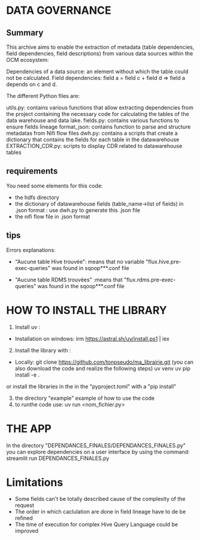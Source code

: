 # DATA GOVERNANCE

## Summary

This archive aims to enable the extraction of metadata (table dependencies, field dependencies, field descriptions) from various data sources within the OCM ecosystem:

Dependencies of a data source: an element without which the table could not be calculated.
Field dependencies: field a = field c + field d => field a depends on c and d.

The different Python files are:

utils.py: contains various functions that allow extracting dependencies from the project containing the necessary code for calculating the tables of the data warehouse and data lake.
fields.py: contains various functions to ensure fields lineage
format_json: contains function to parse and structure metadatas from Nifi flow files
dwh.py: contains a scripts that create a dictionary that contains the fields for each table in the datawarehouse
EXTRACTION_CDR.py: scripts to display CDR related to datawarehouse tables

## requirements

You need some elements for this code:
- the hdfs directory
- the dictionary of datawarehouse fields (table_name->list of fields) in .json format : use dwh.py to generate this .json file
- the nifi flow file in .json format


## tips

Errors explanations: 

- "Aucune table Hive trouvée": means that no variable "flux\.hive\.pre-exec-queries" was found in sqoop***.conf file 

- "Aucune table RDMS trouvées" :means that  "flux\.rdms\.pre-exec-queries\" was found in the sqoop***.conf file


# HOW TO INSTALL THE LIBRARY

1) Install uv :  
- Installation on windows: irm https://astral.sh/uv/install.ps1 | iex

2) Install the library with :

- Locally:
     git clone https://github.com/tonpseudo/ma_librairie.git (you can also download the code and realize the following steps)
     uv venv
     uv pip install -e .

or install the libraries in the in the "pyproject.toml" with a "pip install"

3) the directory "example" example of how to use the code 
4) to runthe code use: uv run <nom_fichier.py>


# THE APP

In the directory "DEPENDANCES_FINALES/DEPENDANCES_FINALES.py" you can explore dependencies on a user interface by using the command: streamlit run DEPENDANCES_FINALES.py

# Limitations

- Some fields can't be totally described cause of the complexity of the request
- The order in which caclulation are done in field lineage have to de be refined
- The time of execution for complex Hive Query Language could be improved 



